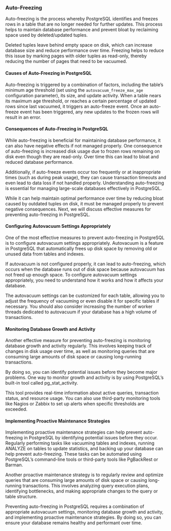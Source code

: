 ### Auto-Freezing

Auto-freezing is the process whereby PostgreSQL identifies and freezes rows in a table that are no longer needed for further updates. This process helps to maintain database performance and prevent bloat by reclaiming space used by deleted/updated tuples.

Deleted tuples leave behind empty space on disk, which can increase database size and reduce performance over time. Freezing helps to reduce this issue by marking pages with older tuples as read-only, thereby reducing the number of pages that need to be vacuumed.

#### Causes of Auto-Freezing in PostgreSQL
Auto-freezing is triggered by a combination of factors, including the table’s minimum age threshold (set using the `autovacuum_freeze_max_age` configuration parameter), its size, and update activity. When a table nears its maximum age threshold, or reaches a certain percentage of updated rows since last vacuumed, it triggers an auto-freeze event. Once an auto-freeze event has been triggered, any new updates to the frozen rows will result in an error.

#### Consequences of Auto-Freezing in PostgreSQL
While auto-freezing is beneficial for maintaining database performance, it can also have negative effects if not managed properly. One consequence of auto-freezing is increased disk usage due to frozen rows remaining on disk even though they are read-only. Over time this can lead to bloat and reduced database performance.

Additionally, if auto-freeze events occur too frequently or at inappropriate times (such as during peak usage), they can cause transaction timeouts and even lead to data loss if not handled properly. Understanding auto-freezing is essential for managing large-scale databases effectively in PostgreSQL.

While it can help maintain optimal performance over time by reducing bloat caused by outdated tuples on disk, it must be managed properly to prevent negative consequences. Next, we will discuss effective measures for preventing auto-freezing in PostgreSQL.

#### Configuring Autovacuum Settings Appropriately
One of the most effective measures to prevent auto-freezing in PostgreSQL is to configure autovacuum settings appropriately. Autovacuum is a feature in PostgreSQL that automatically frees up disk space by removing old or unused data from tables and indexes.

If autovacuum is not configured properly, it can lead to auto-freezing, which occurs when the database runs out of disk space because autovacuum has not freed up enough space. To configure autovacuum settings appropriately, you need to understand how it works and how it affects your database.

The autovacuum settings can be customized for each table, allowing you to adjust the frequency of vacuuming or even disable it for specific tables if necessary. You should also consider increasing the number of worker threads dedicated to autovacuum if your database has a high volume of transactions.

#### Monitoring Database Growth and Activity
Another effective measure for preventing auto-freezing is monitoring database growth and activity regularly. This involves keeping track of changes in disk usage over time, as well as monitoring queries that are consuming large amounts of disk space or causing long-running transactions.

By doing so, you can identify potential issues before they become major problems. One way to monitor growth and activity is by using PostgreSQL’s built-in tool called pg_stat_activity.

This tool provides real-time information about active queries, transaction status, and resource usage. You can also use third-party monitoring tools like Nagios or Zabbix to set up alerts when specific thresholds are exceeded.

#### Implementing Proactive Maintenance Strategies
Implementing proactive maintenance strategies can help prevent auto-freezing in PostgreSQL by identifying potential issues before they occur. Regularly performing tasks like vacuuming tables and indexes, running ANALYZE on tables to update statistics, and backing up your database can help prevent auto-freezing. These tasks can be automated using PostgreSQL’s command-line tools or third-party tools like PgBackRest or Barman.

Another proactive maintenance strategy is to regularly review and optimize queries that are consuming large amounts of disk space or causing long-running transactions. This involves analyzing query execution plans, identifying bottlenecks, and making appropriate changes to the query or table structure.

Preventing auto-freezing in PostgreSQL requires a combination of appropriate autovacuum settings, monitoring database growth and activity, and implementing proactive maintenance strategies. By doing so, you can ensure your database remains healthy and performant over time.

